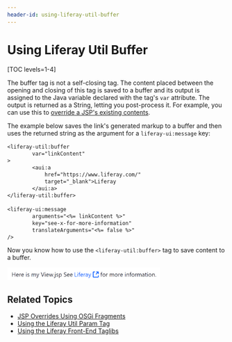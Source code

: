```yaml
---
header-id: using-liferay-util-buffer
---
```


# Using Liferay Util Buffer

[TOC levels=1-4]

The buffer tag is not a self-closing tag. The content placed between the opening 
and closing of this tag is saved to a buffer and its output is assigned to the 
Java variable declared with the tag's `var` attribute. The output is returned as 
a String, letting you post-process it. For example, you can use this to 
[override a JSP's existing contents](/docs/7-2/customization/-/knowledge_base/c/jsp-overrides-using-osgi-fragments#provide-the-overridden-jsp). 

The example below saves the link's generated markup to a buffer and then uses 
the returned string as the argument for a `liferay-ui:message` key:

```markup
<liferay-util:buffer
		var="linkContent"
>
		<aui:a 
			href="https://www.liferay.com/" 
			target="_blank">Liferay
		</aui:a>
</liferay-util:buffer>

<liferay-ui:message 
		arguments="<%= linkContent %>" 
		key="see-x-for-more-information" 
		translateArguments="<%= false %>" 
/>
```

Now you know how to use the `<liferay-util:buffer>` tag to save content to a 
buffer. 

![Figure 1: You can use the Liferay Util Buffer tag to save pieces of markup to reuse in your JSP.](../../../../images/liferay-util-buffer.png)
    
## Related Topics

- [JSP Overrides Using OSGi Fragments](/docs/7-2/customization/-/knowledge_base/c/jsp-overrides-using-osgi-fragments#provide-the-overridden-jsp)
- [Using the Liferay Util Param Tag](/docs/7-2/reference/-/knowledge_base/r/using-liferay-util-param)
- [Using the Liferay Front-End Taglibs](/docs/7-2/reference/-/knowledge_base/r/using-liferay-front-end-taglibs-in-your-portlet)
